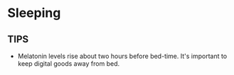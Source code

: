 Sleeping
=====

## TIPS

- Melatonin levels rise about two hours before bed-time. It's important to keep digital goods away from bed.

